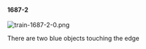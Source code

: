 #### 1687-2
![train-1687-2-0.png](https://github.com/lil-lab/nlvr/raw/master/nlvr/train/images/65/train-1687-2-0.png "train-1687-2-0.png")

There are two blue objects touching the edge